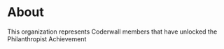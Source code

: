 About
=====

This organization represents Coderwall members that have unlocked the Philanthropist Achievement 